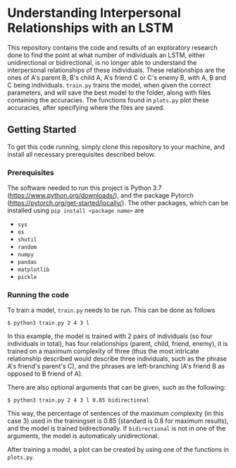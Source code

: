 # Understanding Interpersonal Relationships with an LSTM

This repository contains the code and results of an exploratory research done to find the point at what number of individuals an LSTM, either unidirectional or bidirectional, is no longer able to understand the interpersonal relationships of these individuals. These relationships are the ones of A's parent B, B's child A, A's friend C or C's enemy B, with A, B and C being individuals. ```train.py``` trains the model, when given the correct parameters, and will save the best model to the folder, along with files containing the accuracies. The functions found in ```plots.py``` plot these accuracies, after specifying where the files are saved.  

## Getting Started

To get this code running, simply clone this repository to your machine, and install all necessary prerequisites described below. 

### Prerequisites

The software needed to run this project is Python 3.7 (https://www.python.org/downloads/), and the package Pytorch (https://pytorch.org/get-started/locally/). The other packages, which can be installed using ```pip install <package name>``` are
-  ```sys```
-  ```os```
-  ```shutil```
-  ```random```
-  ```numpy```
-  ```pandas```
-  ```matplotlib```
-  ```pickle```

### Running the code

To train a model, ```train.py``` needs to be run. This can be done as follows

```
$ python3 train.py 2 4 3 l 
```
In this example, the model is trained with 2 pairs of individuals (so four individuals in total), has four relationships (parent, child, friend, enemy), it is trained on a maximum complexity of three (thus the most intricate relationship described would describe three individuals, such as the phrase A's friend's parent's C), and the phrases are left-branching (A's friend B as opposed to B friend of A). 

There are also optional arguments that can be given, such as the following:
```
$ python3 train.py 2 4 3 l 0.85 bidirectional
```
This way, the percentage of sentences of the maximum complexity (in this case 3) used in the trainingset is 0.85 (standard is 0.8 for maximum results), and the model is trained bidirectionally. If ```bidirectional``` is not in one of the arguments, the model is automaticaly unidirectional.

After training a model, a plot can be created by using one of the functions in ```plots.py```.